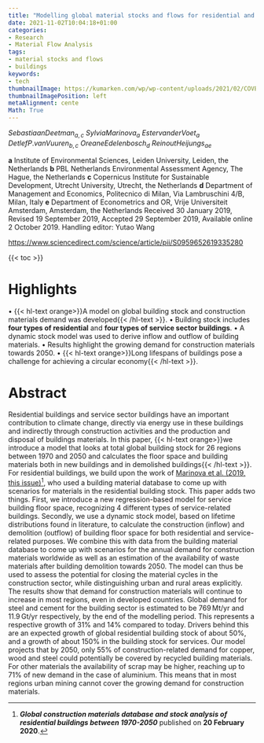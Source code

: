 ```yaml
---
title: "Modelling global material stocks and flows for residential and service sector buildings towards 2050"
date: 2021-11-02T10:04:18+01:00
categories:
- Research
- Material Flow Analysis
tags:
- material stocks and flows
- buildings
keywords:
- tech
thumbnailImage: https://kumarken.com/wp/wp-content/uploads/2021/02/COVER-JournalCleanerProd_AcceptedMSS_JCLP2.bmp
thumbnailImagePosition: left
metaAlignment: cente
Math: True
---
```


<!--more-->

$Sebastiaan Deetman_{a,c}$ $Sylvia Marinova_{a}$ $Estervan der Voet_{a}$ $Detlef P.van Vuuren_{b,c}$ $Oreane Edelenbosch_{d}$ $Reinout Heijungs_{ae}$

**a** Institute of Environmental Sciences, Leiden University, Leiden, the Netherlands
**b** PBL Netherlands Environmental Assessment Agency, The Hague, the Netherlands
**c** Copernicus Institute for Sustainable Development, Utrecht University, Utrecht, the Netherlands
**d** Department of Management and Economics, Politecnico di Milan, Via Lambruschini 4/B, Milan, Italy
**e** Department of Econometrics and OR, Vrije Universiteit Amsterdam, Amsterdam, the Netherlands
Received 30 January 2019, Revised 19 September 2019, Accepted 29 September 2019, Available online 2 October 2019.
Handling editor: Yutao Wang

https://www.sciencedirect.com/science/article/pii/S0959652619335280

{{< toc >}}

# Highlights
• {{< hl-text orange>}}A model on global building stock and construction materials demand was developed{{< /hl-text >}}.
• Building stock includes **four types of residential** and **four types of service sector buildings**.
• A dynamic stock model was used to derive inflow and outflow of building materials.
• Results highlight the growing demand for construction materials towards 2050.
• {{< hl-text orange>}}Long lifespans of buildings pose a challenge for achieving a circular economy{{< /hl-text >}}.

# Abstract

Residential buildings and service sector buildings have an important contribution to climate change, directly via energy use in these buildings and indirectly through construction activities and the production and disposal of buildings materials. In this paper, {{< hl-text orange>}}we introduce a model that looks at total global building stock for 26 regions between 1970 and 2050 and calculates the floor space and building materials both in new buildings and in demolished buildings{{< /hl-text >}}. For residential buildings, we build upon the work of [Marinova et al. (2019, this issue)](https://www.sciencedirect.com/science/article/pii/S0959652619340168?via%3Dihub)[^mari], who used a building material database to come up with scenarios for materials in the residential building stock. This paper adds two things. First, we introduce a new regression-based model for service building floor space, recognizing 4 different types of service-related buildings. Secondly, we use a dynamic stock model, based on lifetime distributions found in literature, to calculate the construction (inflow) and demolition (outflow) of building floor space for both residential and service-related purposes. We combine this with data from the building material database to come up with scenarios for the annual demand for construction materials worldwide as well as an estimation of the availability of waste materials after building demolition towards 2050. The model can thus be used to assess the potential for closing the material cycles in the construction sector, while distinguishing urban and rural areas explicitly. The results show that demand for construction materials will continue to increase in most regions, even in developed countries. Global demand for steel and cement for the building sector is estimated to be 769 Mt/yr and 11.9 Gt/yr respectively, by the end of the modelling period. This represents a respective growth of 31% and 14% compared to today. Drivers behind this are an expected growth of global residential building stock of about 50%, and a growth of about 150% in the building stock for services. Our model projects that by 2050, only 55% of construction-related demand for copper, wood and steel could potentially be covered by recycled building materials. For other materials the availability of scrap may be higher, reaching up to 71% of new demand in the case of aluminium. This means that in most regions urban mining cannot cover the growing demand for construction materials.

[^mari]: ***Global construction materials database and stock analysis of residential buildings between 1970-2050*** published on **20 February 2020**.
